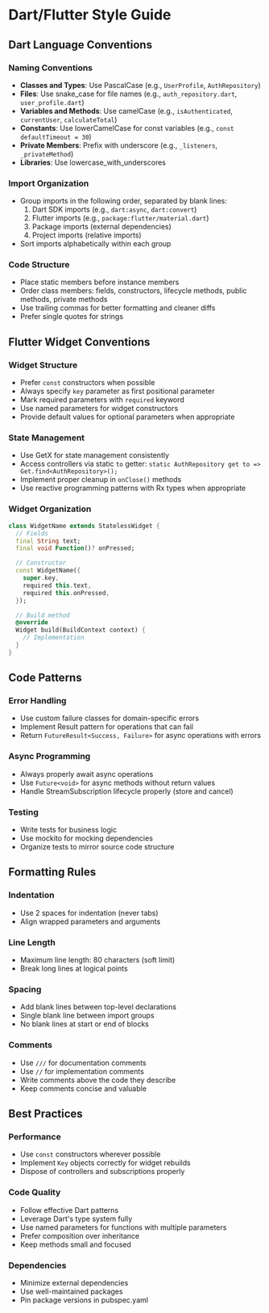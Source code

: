 # Dart/Flutter Style Guide

## Dart Language Conventions

### Naming Conventions

- **Classes and Types**: Use PascalCase (e.g., `UserProfile`, `AuthRepository`)
- **Files**: Use snake_case for file names (e.g., `auth_repository.dart`, `user_profile.dart`)
- **Variables and Methods**: Use camelCase (e.g., `isAuthenticated`, `currentUser`, `calculateTotal`)
- **Constants**: Use lowerCamelCase for const variables (e.g., `const defaultTimeout = 30`)
- **Private Members**: Prefix with underscore (e.g., `_listeners`, `_privateMethod`)
- **Libraries**: Use lowercase_with_underscores

### Import Organization

- Group imports in the following order, separated by blank lines:
  1. Dart SDK imports (e.g., `dart:async`, `dart:convert`)
  2. Flutter imports (e.g., `package:flutter/material.dart`)
  3. Package imports (external dependencies)
  4. Project imports (relative imports)
- Sort imports alphabetically within each group

### Code Structure

- Place static members before instance members
- Order class members: fields, constructors, lifecycle methods, public methods, private methods
- Use trailing commas for better formatting and cleaner diffs
- Prefer single quotes for strings

## Flutter Widget Conventions

### Widget Structure

- Prefer `const` constructors when possible
- Always specify `key` parameter as first positional parameter
- Mark required parameters with `required` keyword
- Use named parameters for widget constructors
- Provide default values for optional parameters when appropriate

### State Management

- Use GetX for state management consistently
- Access controllers via static `to` getter: `static AuthRepository get to => Get.find<AuthRepository>();`
- Implement proper cleanup in `onClose()` methods
- Use reactive programming patterns with Rx types when appropriate

### Widget Organization

```dart
class WidgetName extends StatelessWidget {
  // Fields
  final String text;
  final void Function()? onPressed;

  // Constructor
  const WidgetName({
    super.key,
    required this.text,
    required this.onPressed,
  });

  // Build method
  @override
  Widget build(BuildContext context) {
    // Implementation
  }
}
```

## Code Patterns

### Error Handling

- Use custom failure classes for domain-specific errors
- Implement Result pattern for operations that can fail
- Return `FutureResult<Success, Failure>` for async operations with errors

### Async Programming

- Always properly await async operations
- Use `Future<void>` for async methods without return values
- Handle StreamSubscription lifecycle properly (store and cancel)

### Testing

- Write tests for business logic
- Use mockito for mocking dependencies
- Organize tests to mirror source code structure

## Formatting Rules

### Indentation

- Use 2 spaces for indentation (never tabs)
- Align wrapped parameters and arguments

### Line Length

- Maximum line length: 80 characters (soft limit)
- Break long lines at logical points

### Spacing

- Add blank lines between top-level declarations
- Single blank line between import groups
- No blank lines at start or end of blocks

### Comments

- Use `///` for documentation comments
- Use `//` for implementation comments
- Write comments above the code they describe
- Keep comments concise and valuable

## Best Practices

### Performance

- Use `const` constructors wherever possible
- Implement `Key` objects correctly for widget rebuilds
- Dispose of controllers and subscriptions properly

### Code Quality

- Follow effective Dart patterns
- Leverage Dart's type system fully
- Use named parameters for functions with multiple parameters
- Prefer composition over inheritance
- Keep methods small and focused

### Dependencies

- Minimize external dependencies
- Use well-maintained packages
- Pin package versions in pubspec.yaml
